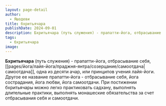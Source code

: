 ```yaml
---
layout: page-detail
author:
  - Яшодеви
title: бхритьячара
publishDate: 2024-09-01
description: Бхритьячара (путь служения) - прапатти-йога, отбрасывание себя, самоотдача, одна из десяти ачар, или принципов учения лайя-йоги.
tags:
  - бхритьячара
image:
---
```

**Бхритьячара** (путь служения) - прапатти-йога, отбрасывание себя, [[pages/йога/лайя-йога/праджня-янтра/созерцание/самоотдача|самоотдача]], одна из десяти ачар, или принципов учения лайя-йоги. Другое ее название прапатти-йога - отбрасывание себя, йога сострадания, йога любви, йога самоотдачи. При постижении бхритьячары можно легко практиковать садхану, выполнять длительные практики, выполнять монашеские обязательства за счет отбрасывания себя и самоотдачи.

